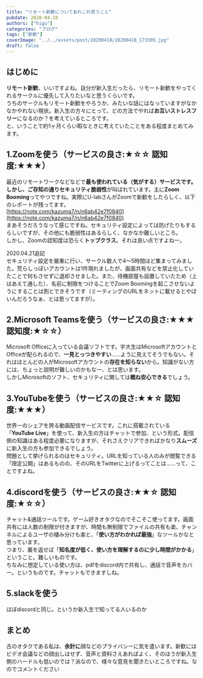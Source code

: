 ```yaml
---
title: "リモート新歓についてあれこれ思うこと"
pubdate: 2020-04-18
authors: ["higu"]
categories: "ブログ"
tags: ["新歓"]
coverImage: "../../assets/post/20200418/20200418_173305.jpg"
draft: false
---
```


## はじめに

**リモート新歓**、いいですよね。自分が新入生だったら、リモート新歓をやってくれるサークルに優先して入りたいなと思うくらいです。  
うちのサークルもリモート新歓をやろうか、みたいな話にはなっていますがなかなかやれない現状。新入生の方々にとって、どの方法でやれば**お互いストレスフリー**になるのか？を考えているところです。  
と、いうことで約1ヶ月くらい暇なときに考えていたことをある程度まとめてみます。

## 1.Zoomを使う（サービスの良さ:★☆☆ 認知度:★★★）

最近のリモートワークなどなどで**最も使われている（気がする）**サービスです。しかし、ご存知の通り**セキュリティ脆弱性**が叫ばれています。主に**Zoom Booming**ってやつですね。実際にU-labさんがZoomで新歓をしたらしく、以下のレポートが残ってます。  
[https://note.com/kazuma7/n/n6ab42e7f0840](https://note.com/kazuma7/n/n6ab42e7f0840)  
まあそうだろうなって感じですね。セキュリティ設定によっては防げたりもするらしいですが、その他にも脆弱性はあるらしく、なかなか難しいところ。  
しかし、Zoomの認知度は恐らく**トップクラス**。それは良い点ですよねー。  
  
2020.04.21追記  
セキュリティ設定を厳重に行い、サークル数人で4～5時間ほど集まってみました。荒らしっぽいアカウントは1件現れましたが、画面共有などを禁止化していたことで何もさせずに退却させました。また、待機部屋も設置していたため（上はあえて通した）、名前に制限をつけることでZoom Boomingを起こさせないようにすることは割とできそうです（ミーティングのURLをネットに載せるとやばいんだろうなぁ、とは思ってますが）。

## 2.Microsoft Teamsを使う（サービスの良さ:★★★ 認知度:★☆☆）

Microsoft Officeに入っている会議ソフトです。宇大生はMicrosoftアカウントとOfficeが配られるので、**一見とっつきやすい**……ように見えてそうでもない。それはほとんどの人がMicrosoftアカウントの**存在を知らない**から。知識がない方には、ちょっと説明が難しいのかもなー、とは思います。  
しかしMicrosoftのソフト、セキュリティに関しては**概ね安心できる**でしょう。

## 3.YouTubeを使う（サービスの良さ:★★☆ 認知度:★★★）

世界一のシェアを誇る動画配信サービスです。これに搭載されている「**YouTube Live**」を使って、新入生の方はチャットで参加、という形式。配信側の知識はある程度必要になりますが、それさえクリアできればかなり**スムーズ**に新入生の方も参加できるでしょう。  
問題として挙げられるのはセキュリティ。URLを知っている人のみが閲覧できる「限定公開」はあるものの、そのURLをTwitterに上げるってことは……って、ことですよね。

## 4.discordを使う（サービスの良さ:★★☆ 認知度:★☆☆）

チャット&通話ツールです。ゲーム好きオタクなのでそこそこ使ってます。画面共有には人数の制限が付きますが、時間も無制限でファイルの共有も楽、チャンネルによるユーザの棲み分けも楽と、「**使い方がわかれば最強**」なツールかなと思っています。  
つまり、裏を返せば「**知名度が低く、使い方を理解するのに少し時間がかかる**」ということ。難しいものです。  
ちなみに想定している使い方は、pdfをdiscord内で共有し、通話で音声をカバー。というものです。チャットもできますしね。

## 5.slackを使う

ほぼdiscordと同じ。というか新入生で知ってる人いるのか

## まとめ

古のオタクである私は、**余計に**顔などのプライバシーに気を遣います。新歓にはビデオ会議などの顔出しはせず、音声と資料さえあればよく、そのほうが新入生側のハードルも低いのでは？派なので、様々な意見を聞きたいところですね。なのでコメントください
